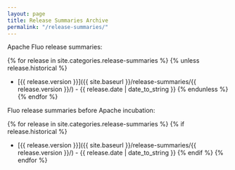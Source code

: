 ```yaml
---
layout: page
title: Release Summaries Archive
permalink: "/release-summaries/"
---
```


Apache Fluo release summaries:

{% for release in site.categories.release-summaries %}
{% unless release.historical %}
* [{{ release.version }}]({{ site.baseurl }}/release-summaries/{{ release.version }}/) - {{ release.date | date_to_string }}
{% endunless %}
{% endfor %}

Fluo release summaries before Apache incubation:

{% for release in site.categories.release-summaries %}
{% if release.historical %}
* [{{ release.version }}]({{ site.baseurl }}/release-summaries/{{ release.version }}/) - {{ release.date | date_to_string }}
{% endif %}
{% endfor %}


